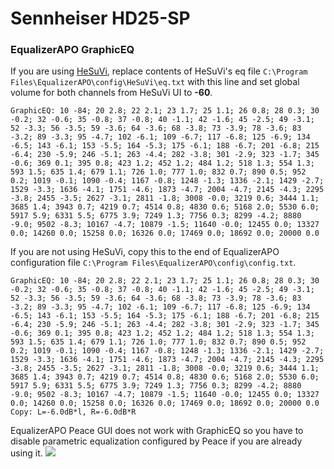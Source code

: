 # Sennheiser HD25-SP
### EqualizerAPO GraphicEQ
If you are using [HeSuVi](https://sourceforge.net/projects/hesuvi/), replace contents of HeSuVi's eq file `C:\Program Files\EqualizerAPO\config\HeSuVi\eq.txt` with this line and set global volume for both channels from HeSuVi UI to **-60**.
```
GraphicEQ: 10 -84; 20 2.8; 22 2.1; 23 1.7; 25 1.1; 26 0.8; 28 0.3; 30 -0.2; 32 -0.6; 35 -0.8; 37 -0.8; 40 -1.1; 42 -1.6; 45 -2.5; 49 -3.1; 52 -3.3; 56 -3.5; 59 -3.6; 64 -3.6; 68 -3.8; 73 -3.9; 78 -3.6; 83 -3.2; 89 -3.3; 95 -4.7; 102 -6.1; 109 -6.7; 117 -6.8; 125 -6.9; 134 -6.5; 143 -6.1; 153 -5.5; 164 -5.3; 175 -6.1; 188 -6.7; 201 -6.8; 215 -6.4; 230 -5.9; 246 -5.1; 263 -4.4; 282 -3.8; 301 -2.9; 323 -1.7; 345 -0.6; 369 0.1; 395 0.8; 423 1.2; 452 1.2; 484 1.2; 518 1.3; 554 1.3; 593 1.5; 635 1.4; 679 1.1; 726 1.0; 777 1.0; 832 0.7; 890 0.5; 952 0.2; 1019 -0.1; 1090 -0.4; 1167 -0.8; 1248 -1.3; 1336 -2.1; 1429 -2.7; 1529 -3.3; 1636 -4.1; 1751 -4.6; 1873 -4.7; 2004 -4.7; 2145 -4.3; 2295 -3.8; 2455 -3.5; 2627 -3.1; 2811 -1.8; 3008 -0.0; 3219 0.6; 3444 1.1; 3685 1.4; 3943 0.7; 4219 0.7; 4514 0.8; 4830 0.6; 5168 2.0; 5530 6.0; 5917 5.9; 6331 5.5; 6775 3.9; 7249 1.3; 7756 0.3; 8299 -4.2; 8880 -9.0; 9502 -8.3; 10167 -4.7; 10879 -1.5; 11640 -0.0; 12455 0.0; 13327 0.0; 14260 0.0; 15258 0.0; 16326 0.0; 17469 0.0; 18692 0.0; 20000 0.0
```
If you are not using HeSuVi, copy this to the end of EqualizerAPO configuration file `C:\Program Files\EqualizerAPO\config\config.txt`.
```
GraphicEQ: 10 -84; 20 2.8; 22 2.1; 23 1.7; 25 1.1; 26 0.8; 28 0.3; 30 -0.2; 32 -0.6; 35 -0.8; 37 -0.8; 40 -1.1; 42 -1.6; 45 -2.5; 49 -3.1; 52 -3.3; 56 -3.5; 59 -3.6; 64 -3.6; 68 -3.8; 73 -3.9; 78 -3.6; 83 -3.2; 89 -3.3; 95 -4.7; 102 -6.1; 109 -6.7; 117 -6.8; 125 -6.9; 134 -6.5; 143 -6.1; 153 -5.5; 164 -5.3; 175 -6.1; 188 -6.7; 201 -6.8; 215 -6.4; 230 -5.9; 246 -5.1; 263 -4.4; 282 -3.8; 301 -2.9; 323 -1.7; 345 -0.6; 369 0.1; 395 0.8; 423 1.2; 452 1.2; 484 1.2; 518 1.3; 554 1.3; 593 1.5; 635 1.4; 679 1.1; 726 1.0; 777 1.0; 832 0.7; 890 0.5; 952 0.2; 1019 -0.1; 1090 -0.4; 1167 -0.8; 1248 -1.3; 1336 -2.1; 1429 -2.7; 1529 -3.3; 1636 -4.1; 1751 -4.6; 1873 -4.7; 2004 -4.7; 2145 -4.3; 2295 -3.8; 2455 -3.5; 2627 -3.1; 2811 -1.8; 3008 -0.0; 3219 0.6; 3444 1.1; 3685 1.4; 3943 0.7; 4219 0.7; 4514 0.8; 4830 0.6; 5168 2.0; 5530 6.0; 5917 5.9; 6331 5.5; 6775 3.9; 7249 1.3; 7756 0.3; 8299 -4.2; 8880 -9.0; 9502 -8.3; 10167 -4.7; 10879 -1.5; 11640 -0.0; 12455 0.0; 13327 0.0; 14260 0.0; 15258 0.0; 16326 0.0; 17469 0.0; 18692 0.0; 20000 0.0
Copy: L=-6.0dB*l, R=-6.0dB*R
```
EqualizerAPO Peace GUI does not work with GraphicEQ so you have to disable parametric equalization configured by Peace if you are already using it.
![](https://raw.githubusercontent.com/jaakkopasanen/AutoEq/master/results/SBAF-Serious/headphoncecom/onear/Sennheiser%20HD25-SP/Sennheiser%20HD25-SP.png)
